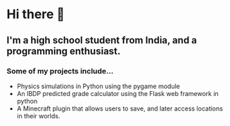 # Hi there 👋
## I'm a high school student from India, and a programming enthusiast. 
### Some of my projects include...
  - Physics simulations in Python using the pygame module
  - An IBDP predicted grade calculator using the Flask web framework in python
  - A Minecraft plugin that allows users to save, and later access locations in their worlds.

<!--
**samkas125/samkas125** is a ✨ _special_ ✨ repository because its `README.md` (this file) appears on your GitHub profile.

Here are some ideas to get you started:

- 🔭 I’m currently working on ...
- 🌱 I’m currently learning ...
- 👯 I’m looking to collaborate on ...
- 🤔 I’m looking for help with ...
- 💬 Ask me about ...
- 📫 How to reach me: ...
- 😄 Pronouns: ...
- ⚡ Fun fact: ...
-->
